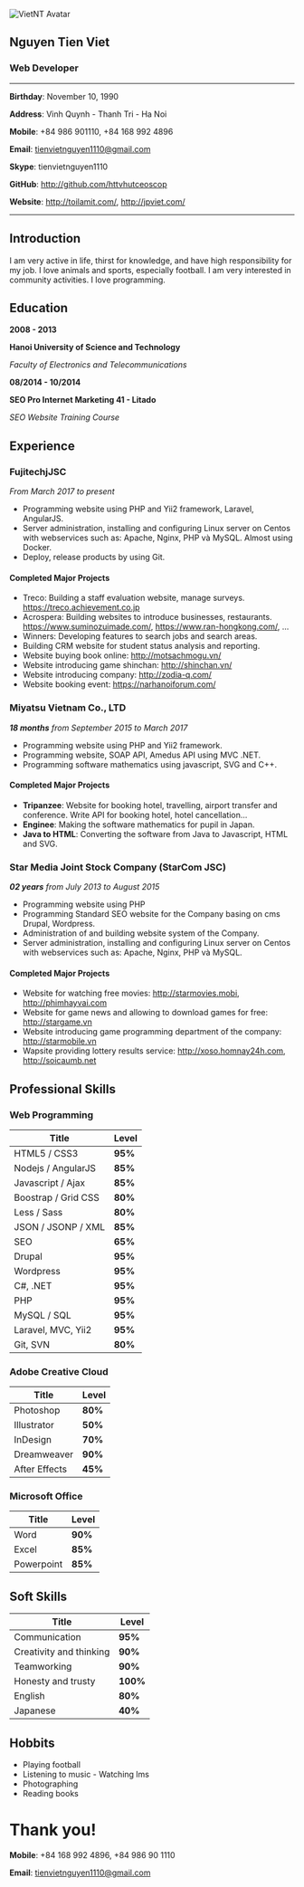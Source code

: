 ![VietNT Avatar](https://sv1.uphinhnhanh.com/images/2018/05/19/CV-NguyenTienViet-200.png "VietNT Avatar")
## Nguyen Tien Viet

### Web Developer
-------------------
**Birthday**: November 10, 1990

**Address**: Vinh Quynh - Thanh Tri - Ha Noi

**Mobile**: +84 986 901110, +84 168 992 4896

**Email**: tienvietnguyen1110@gmail.com

**Skype**: tienvietnguyen1110

**GitHub**: http://github.com/httvhutceoscop

**Website**: http://toilamit.com/, http://jpviet.com/

-------------------

Introduction
--------------
I am very active in life, thirst for knowledge, and have high responsibility for my job.
I love animals and sports, especially football.
I am very interested in community activities.
I love programming.

Education
------------

**2008 - 2013**

**Hanoi University of Science and Technology**

*Faculty of Electronics and Telecommunications*

**08/2014 - 10/2014**

**SEO Pro Internet Marketing 41 - Litado**

*SEO Website Training Course*

## Experience
### FujitechjJSC
*From March 2017 to present*
- Programming website using PHP and Yii2 framework, Laravel, AngularJS.
- Server administration, installing and configuring Linux server on  Centos with webservices such as: Apache, Nginx, PHP và MySQL. Almost using Docker.
- Deploy, release products by using Git.

#### Completed Major Projects
- Treco: Building a staff evaluation website, manage surveys. https://treco.achievement.co.jp
- Acrospera: Building websites to introduce businesses, restaurants. https://www.suminozuimade.com/, https://www.ran-hongkong.com/, ...
- Winners: Developing features to search jobs and search areas.
- Building CRM website for student status analysis and reporting.
- Website buying book online: http://motsachmogu.vn/
- Website introducing game shinchan: http://shinchan.vn/
- Website introducing company: http://zodia-q.com/
- Website booking event: https://narhanoiforum.com/

### Miyatsu Vietnam Co., LTD
***18 months** from September 2015 to March 2017*
- Programming website using PHP and Yii2 framework.
- Programming website, SOAP API, Amedus API using MVC .NET. 
- Programming software mathematics using javascript, SVG and C++.

#### Completed Major Projects
- **Tripanzee**: Website for booking hotel, travelling, airport transfer and conference. Write API for booking hotel, hotel cancellation...
- **Enginee**: Making the software mathematics for pupil in Japan.
- **Java to HTML**: Converting the software from Java to Javascript, HTML and SVG.

### Star Media Joint Stock Company (StarCom JSC)
***02 years** from July 2013 to August 2015*

- Programming website using PHP
- Programming Standard SEO website for the Company basing on cms Drupal, Wordpress.
- Administration of and building website system of the Company.
- Server administration, installing and configuring Linux server on  Centos with webservices such as: Apache, Nginx, PHP và MySQL.

#### Completed Major Projects

- Website for watching free movies: http://starmovies.mobi, http://phimhayvai.com
- Website for game news and allowing to download games for free: http://stargame.vn
- Website introducing game programming department of the company: http://starmobile.vn
- Wapsite providing lottery results service: http://xoso.homnay24h.com, http://soicaumb.net

## Professional Skills
### Web Programming
| Title | Level |
|---|---|
| HTML5 / CSS3 | **95%** |
| Nodejs / AngularJS | **85%** |
| Javascript / Ajax | **85%** |
| Boostrap / Grid CSS | **80%** |
| Less / Sass | **80%** |
| JSON / JSONP / XML | **85%** |
| SEO | **65%** |
| Drupal | **95%** |
| Wordpress | **95%** |
| C#, .NET | **95%** |
| PHP | **95%** |
| MySQL / SQL | **95%** |
| Laravel, MVC, Yii2 | **95%** |
| Git, SVN | **80%** |

### Adobe Creative Cloud
| Title | Level |
| --- | --- |
| Photoshop | **80%** |
| Illustrator | **50%** |
| InDesign | **70%** |
| Dreamweaver | **90%** |
| After Effects | **45%** |

### Microsoft Office
| Title | Level |
| --- | --- |
| Word | **90%** |
| Excel | **85%** |
| Powerpoint | **85%** |

## Soft Skills
| Title | Level |
|--|--|
| Communication | **95%** |
| Creativity and thinking | **90%** |
| Teamworking | **90%** |
| Honesty and trusty | **100%** |
| English | **80%** |
| Japanese | **40%** |

## Hobbits
- Playing football
- Listening to music - Watching  lms
- Photographing
- Reading books
# Thank you!
**Mobile**: +84 168 992 4896, +84 986 90 1110

**Email**: tienvietnguyen1110@gmail.com

